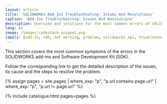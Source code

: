 ```yaml
---
layout: article
title: 'SOLIDWORKS Add-Ins Troubleshooting: Issues And Resolutions'
caption: 'Add-Ins Troubleshooting: Issues And Resolutions'
description: Overview and solutions for the most common errors of SOLIDWORKS add-ins and SDK
lang: en
image: /images/codestack-snippet.png
labels: [add-in, sdk, not working, problem, solidworks api, troubleshooting]
---
```

This section covers the most common symptoms of the errors in the SOLIDWORKS add-ins and Software Development Kit (SDK).

Follow the corresponding link to get the detailed description of the issues, its cause and the steps to resolve the problem.

{% assign pages = site.pages | where_exp: "p", "p.url contains page.url" | where_exp: "p", "p.url != page.url" %}

{% include catalogue.html pages=pages %}

